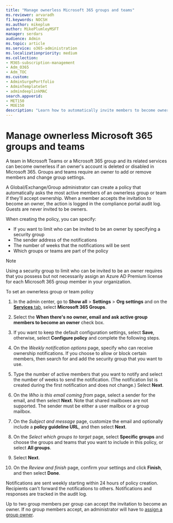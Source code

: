 ```yaml
---
title: "Manage ownerless Microsoft 365 groups and teams"
ms.reviewer: arvaradh
f1.keywords: NOCSH
ms.author: mikeplum
author: MikePlumleyMSFT
manager: serdars
audience: Admin
ms.topic: article
ms.service: o365-administration
ms.localizationpriority: medium
ms.collection: 
- M365-subscription-management 
- Adm_O365
- Adm_TOC
ms.custom: 
- AdminSurgePortfolio
- AdminTemplateSet
- admindeeplinkMAC
search.appverid:
- MET150
- MOE150
description: "Learn how to automatically invite members to become owners in an ownerless Microsoft 365 group or a team in Microsoft Teams."
---
```


# Manage ownerless Microsoft 365 groups and teams

A team in Microsoft Teams or a Microsoft 365 group and its related services can become ownerless if an owner's account is deleted or disabled in Microsoft 365. Groups and teams require an owner to add or remove members and change group settings.

A Global/Exchange/Group administrator can create a policy that automatically asks the most active members of an ownerless group or team if they'll accept ownership. When a member accepts the invitation to become an owner, the action is logged in the compliance portal audit log. Guests are never invited to be owners.

When creating the policy, you can specify:
- If you want to limit who can be invited to be an owner by specifying a security group
- The sender address of the notifications
- The number of weeks that the notifications will be sent
- Which groups or teams are part of the policy

> [!Note]
> Using a security group to limit who can be invited to be an owner requires that you possess but not necessarily assign an Azure AD Premium license for each Microsoft 365 group member in your organization.

To set an ownerless group or team policy

1. In the admin center, go to **Show all** \> **Settings** \> **Org settings** and on the <a href="https://go.microsoft.com/fwlink/p/?linkid=2053743" target="_blank">**Services** tab</a>, select **Microsoft 365 Groups**.

1. Select the **When there's no owner, email and ask active group members to become an owner** check box.

1. If you want to keep the default configuration settings, select **Save**, otherwise, select **Configure policy** and complete the following steps.

1. On the *Weekly notification options* page, specify who can receive ownership notifications. If you choose to allow or block certain members, then search for and add the security group that you want to use.

1. Type the number of active members that you want to notify and select the number of weeks to send the notification. (The notification list is created during the first notification and does not change.) Select **Next**.

1. On the *Who is this email coming from* page, select a sender for the email, and then select **Next**. Note that shared mailboxes are not supported. The sender must be either a user mailbox or a group mailbox.

1. On the *Subject and message* page, customize the email and optionally include a **policy guideline URL**, and then select **Next**.

1. On the *Select which groups to target* page, select **Specific groups** and choose the groups and teams that you want to include in this policy, or select **All groups**.

1. Select **Next**.

1. On the *Review and finish* page, confirm your settings and click **Finish**, and then select **Done**.

Notifications are sent weekly starting within 24 hours of policy creation. Recipients can't forward the notifications to others. Notifications and responses are tracked in the audit log.

Up to two group members per group can accept the invitation to become an owner. If no group members accept, an administrator will have to [assign a group owner](/admin/create-groups/add-or-remove-members-from-groups).


